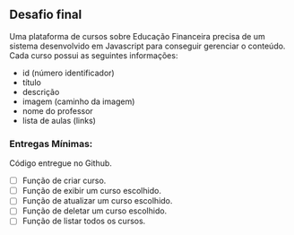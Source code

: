 ## Desafio final

Uma plataforma de cursos sobre Educação Financeira precisa de um sistema
desenvolvido em Javascript para conseguir gerenciar o conteúdo. Cada curso possui as
seguintes informações:

- id (número identificador)
- título
- descrição
- imagem (caminho da imagem)
- nome do professor
- lista de aulas (links)

### Entregas Mínimas:
Código entregue no Github.
- [ ] Função de criar curso.
- [ ] Função de exibir um curso escolhido.
- [ ] Função de atualizar um curso escolhido.
- [ ] Função de deletar um curso escolhido.
- [ ] Função de listar todos os cursos.
